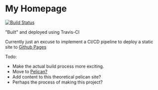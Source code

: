 # My Homepage  
[![Build Status](https://travis-ci.org/kryptn/homepage.svg?branch=master)](https://travis-ci.org/kryptn/homepage)

"Built" and deployed using Travis-CI

Currently just an excuse to implement a CI/CD pipeline to deploy a static site to [Github Pages](https://pages.github.com)

Todo:

* Make the actual build process more exciting.
* Move to [Pelican?](http://blog.getpelican.com/)
* Add content to this theoretical pelican site?
* Perhaps the process of making this project?
